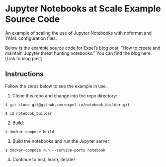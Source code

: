 # Jupyter Notebooks at Scale Example Source Code

An example of scaling the use of Jupyter Notebooks with nbformat and YAML configuration files.

Below is the example source code for Expel’s blog post, “How to create and maintain Jupyter threat hunting notebooks.” You can find the blog here: [Link to blog post]

## Instructions

Follow the steps below to see the example in use.

1. Clone this repo and change into the repo directory:

```
$ git clone git@github.com:expel-io/notebook_builder.git
```
```
$ cd notebook_builder
```

2. Build:

```
$ docker-compose build
```

3. Build the notebooks and run the Jupyter server:

```
$ docker-compose run --service-ports notebook
```

4. Continue to test, learn, iterate!
